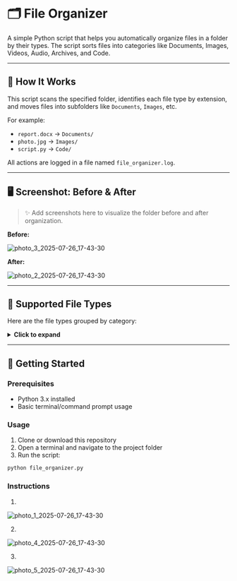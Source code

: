 # 🗂️ File Organizer

A simple Python script that helps you automatically organize files in a folder by their types. The script sorts files into categories like Documents, Images, Videos, Audio, Archives, and Code.

---

## 📁 How It Works

This script scans the specified folder, identifies each file type by extension, and moves files into subfolders like `Documents`, `Images`, etc.

For example:
- `report.docx` → `Documents/`
- `photo.jpg` → `Images/`
- `script.py` → `Code/`

All actions are logged in a file named `file_organizer.log`.

---

## 🖥️ Screenshot: Before & After

> ✨ Add screenshots here to visualize the folder before and after organization.

**Before:**

![photo_3_2025-07-26_17-43-30](https://github.com/user-attachments/assets/86abc716-9702-4b71-8df4-b41f4c79fe36)


**After:**

![photo_2_2025-07-26_17-43-30](https://github.com/user-attachments/assets/67b33fa7-e4b3-439f-95e0-45599b5ca7cc)


---

## 🧩 Supported File Types

Here are the file types grouped by category:

<details>
  <summary><strong>Click to expand</strong></summary>

### 📄 Documents
`.pdf`, `.doc`, `.docx`, `.txt`, `.rtf`, `.odt`, `.pages`, `.xls`, `.xlsx`, `.csv`, `.ppt`, `.pptx`, `.odp`

### 🖼️ Images
`.jpg`, `.jpeg`, `.png`, `.gif`, `.bmp`, `.tiff`, `.svg`, `.webp`, `.ico`, `.raw`, `.heic`, `.avif`

### 🎞️ Videos
`.mp4`, `.avi`, `.mov`, `.wmv`, `.flv`, `.webm`, `.mkv`, `.m4v`, `.3gp`, `.mpg`, `.mpeg`

### 🎧 Audio
`.mp3`, `.wav`, `.flac`, `.aac`, `.ogg`, `.wma`, `.m4a`, `.opus`, `.aiff`

### 📦 Archives
`.zip`, `.rar`, `.7z`, `.tar`, `.gz`, `.bz2`, `.xz`, `.tar.gz`, `.tar.bz2`

### 💻 Code
`.py`, `.js`, `.html`, `.css`, `.java`, `.cpp`, `.c`, `.php`, `.rb`, `.go`, `.rs`, `.ts`, `.jsx`, `.vue`

</details>

---

## 🚀 Getting Started

### Prerequisites
- Python 3.x installed
- Basic terminal/command prompt usage

### Usage

1. Clone or download this repository
2. Open a terminal and navigate to the project folder
3. Run the script:

```bash
python file_organizer.py
```
### Instructions 
1.
![photo_1_2025-07-26_17-43-30](https://github.com/user-attachments/assets/71237e83-4ed4-4414-ad57-e4de71554f5a)

2.
![photo_4_2025-07-26_17-43-30](https://github.com/user-attachments/assets/293977bf-f327-4de6-84eb-ea3585569ce8)

3.
![photo_5_2025-07-26_17-43-30](https://github.com/user-attachments/assets/efa82c2c-1710-49d2-b56f-66bcb05259e2)

